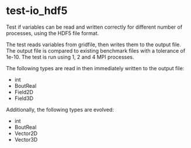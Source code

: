 test-io_hdf5
============

Test if variables can be read and written correctly for different number of
processes, using the HDF5 file format.

The test reads variables from gridfile, then writes them to the output file. The
output file is compared to existing benchmark files with a tolerance of 1e-10.
The test is run using 1, 2 and 4 MPI processes.

The following types are read in then immediately written to the output file:

- int
- BoutReal
- Field2D
- Field3D

Additionally, the following types are evolved:

- int
- BoutReal
- Vector2D
- Vector3D
